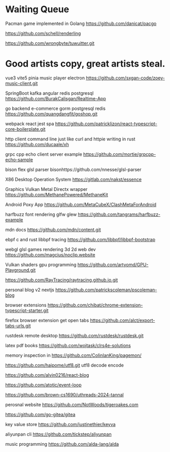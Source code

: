 
# Waiting Queue

Pacman game implemented in Golang https://github.com/danicat/pacgo

https://github.com/schell/renderling

https://github.com/wrongbyte/tuwuitter.git


# Good artists copy, great artists steal.


vue3 vite5 pinia music player electron
https://github.com/sxgan-code/zoey-music-client.git

SpringBoot kafka angular redis postgresql
https://github.com/BurakCalisgan/Realtime-App

go backend e-commerce gorm postgresql redis
https://github.com/quangdangfit/goshop.git

webpack react jest spa
https://github.com/patricklizon/react-typescript-core-boilerplate.git

http client command line just like curl and httpie writing in rust
https://github.com/ducaale/xh

grpc cpp echo client server example https://github.com/mortie/grpcpp-echo-sample

bison flex glsl parser bisonhttps://github.com/nnesse/glsl-parser

X86 Desktop Operation System https://gitlab.com/nakst/essence

Graphics Vulkan Metal Directx wrapper https://github.com/MethanePowered/MethaneKit

Android Poxy App https://github.com/MetaCubeX/ClashMetaForAndroid

harfbuzz font rendering glfw glew https://github.com/tangrams/harfbuzz-example

mdn docs https://github.com/mdn/content.git

ebpf c and rust libbpf tracing https://github.com/libbpf/libbpf-bootstrap

webgl glsl games rendering 3d 2d web dev https://github.com/magcius/noclip.website

Vulkan shaders gpu programming https://github.com/artyomd/GPU-Playground.git

https://github.com/RayTracing/raytracing.github.io.git

personal blog v2 nextjs https://github.com/patrickscoleman/pscoleman-blog

browser extensions https://github.com/chibat/chrome-extension-typescript-starter.git

firefox browser extension get open tabs https://github.com/alct/export-tabs-urls.git

rustdesk remote desktop https://github.com/rustdesk/rustdesk.git

latex pdf books https://github.com/wojtask/clrs4e-solutions

memory inspection in https://github.com/ColinIanKing/pagemon/

https://github.com/haipome/utf8.git utf8 decode encode


https://github.com/alvin0216/react-blog

https://github.com/atotic/event-loop

https://github.com/brown-cs1690/uthreads-2024-tannal



perosnal website https://github.com/NotWoods/tigeroakes.com


https://github.com/go-gitea/gitea


key value store
https://github.com/justinethier/keyva

aliyunpan cli
https://github.com/tickstep/aliyunpan

music programming 
https://github.com/alda-lang/alda